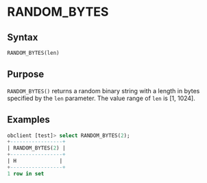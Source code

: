 # RANDOM_BYTES

## Syntax

```sql
RANDOM_BYTES(len)
```

## Purpose

`RANDOM_BYTES()` returns a random binary string with a length in bytes specified by the `len` parameter. The value range of `len` is [1, 1024].

## Examples

```sql
obclient [test]> select RANDOM_BYTES(2);
+-----------------+
| RANDOM_BYTES(2) |
+-----------------+
| H              |
+-----------------+
1 row in set
```
